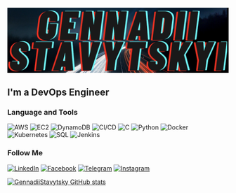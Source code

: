 [![Header](https://github.com/GennadiiStavytsky/gennadiiStavytsky/blob/main/assets/header.png)](https://www.facebook.com/gennadii.stavytskyi)

## I'm a  DevOps Engineer

### Language and Tools
![AWS](https://img.shields.io/badge/-AWS-090909?style=for-the-badge&logo=AWS)
![EC2](https://img.shields.io/badge/-EC2-090909?style=for-the-badge&logo=EC2)
![DynamoDB](https://img.shields.io/badge/-DynamoDB-090909?style=for-the-badge&logo=DynamoDB)
![CI/CD](https://img.shields.io/badge/-CI/CD-090909?style=for-the-badge&logo=CI/CD)
![C](https://img.shields.io/badge/-C-090909?style=for-the-badge&logo=C) 
![Python](https://img.shields.io/badge/-Python-090909?style=for-the-badge&logo=Python)
![Docker](https://img.shields.io/badge/-Docker-090909?style=for-the-badge&logo=Docker)
![Kubernetes](https://img.shields.io/badge/-Kubernetes-090909?style=for-the-badge&logo=Kubernetes)
![SQL](https://img.shields.io/badge/-SQL-090909?style=for-the-badge&logo=MySQL)
![Jenkins](https://img.shields.io/badge/-Jenkins-090909?style=for-the-badge&logo=Jenkins)
### Follow Me
[![LinkedIn](https://img.shields.io/badge/-LinkedIn-090909?style=for-the-badge&logo=linkedin&logoColor=007BB6)](https://www.linkedin.com/in/gennadii-stavytskyi-aa518a171/)
[![Facebook](https://img.shields.io/badge/-Facebook-090909?style=for-the-badge&logo=Facebook)](https://www.facebook.com/gennadii.stavytskyi)
[![Telegram](https://img.shields.io/badge/-Telegram-090909?style=for-the-badge&logo=Telegram)](https://t.me/stavytskyigennadii)
[![Instagram](https://img.shields.io/badge/-Instagram-090909?style=for-the-badge&logo=Instagram)](https://www.instagram.com/gennadiistavytskyi/)

[![GennadiiStavytsky GitHub stats](https://github-readme-stats.vercel.app/api?username=GennadiiStavytsky&show_icons=true&theme=tokyonight&hide=contribs,issues)](https://github.com/anuraghazra/github-readme-stats)